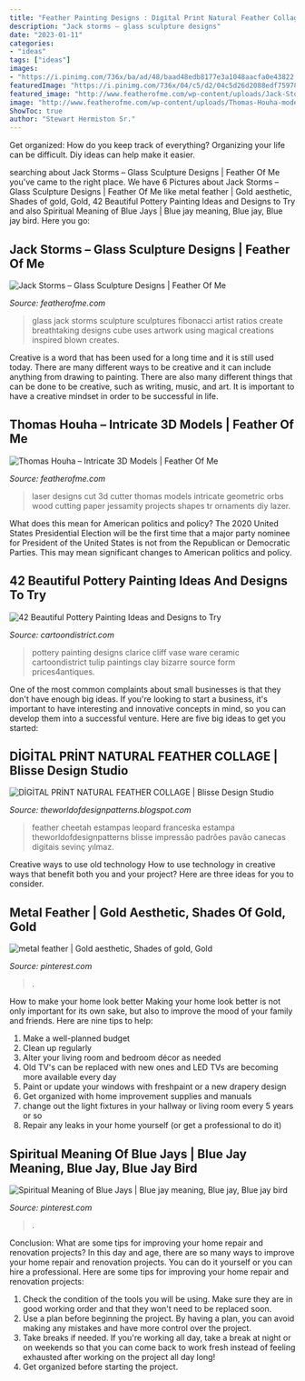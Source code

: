 ```yaml
---
title: "Feather Painting Designs : Di̇gi̇tal Pri̇nt Natural Feather Collage"
description: "Jack storms – glass sculpture designs"
date: "2023-01-11"
categories:
- "ideas"
tags: ["ideas"]
images:
- "https://i.pinimg.com/736x/ba/ad/48/baad48edb8177e3a1048aacfa0e43822.jpg"
featuredImage: "https://i.pinimg.com/736x/04/c5/d2/04c5d26d2088edf75978b538b739a7a2--feathers-gold-leaf.jpg"
featured_image: "http://www.featherofme.com/wp-content/uploads/Jack-Storms-glass-cube-720x539.jpg"
image: "http://www.featherofme.com/wp-content/uploads/Thomas-Houha-models.jpg"
ShowToc: true
author: "Stewart Hermiston Sr."
---
```



Get organized: How do you keep track of everything?
Organizing your life can be difficult. Diy ideas can help make it easier.

	

		
searching about Jack Storms – Glass Sculpture Designs | Feather Of Me you've came to the right place. We have 6 Pictures about Jack Storms – Glass Sculpture Designs | Feather Of Me like metal feather | Gold aesthetic, Shades of gold, Gold, 42 Beautiful Pottery Painting Ideas and Designs to Try and also Spiritual Meaning of Blue Jays | Blue jay meaning, Blue jay, Blue jay bird. Here you go:
		
    
## Jack Storms – Glass Sculpture Designs | Feather Of Me

<img loading=lazy src="http://www.featherofme.com/wp-content/uploads/Jack-Storms-glass-cube-720x539.jpg" onerror="this.onerror=null;this.src='https://tse3.mm.bing.net/th?id=OIP.HjHqq2IunkobCseK9xuxSgHaFi&amp;pid=15.1';" alt="Jack Storms – Glass Sculpture Designs | Feather Of Me">

_Source: featherofme.com_

>glass jack storms sculpture sculptures fibonacci artist ratios create breathtaking designs cube uses artwork using magical creations inspired blown creates. 

	

Creative is a word that has been used for a long time and it is still used today. There are many different ways to be creative and it can include anything from drawing to painting. There are also many different things that can be done to be creative, such as writing, music, and art. It is important to have a creative mindset in order to be successful in life.

    
## Thomas Houha – Intricate 3D Models | Feather Of Me

<img loading=lazy src="http://www.featherofme.com/wp-content/uploads/Thomas-Houha-models.jpg" onerror="this.onerror=null;this.src='https://tse2.mm.bing.net/th?id=OIP.84EI7ldmZ-AyLtPa8b8s4AHaE8&amp;pid=15.1';" alt="Thomas Houha – Intricate 3D Models | Feather Of Me">

_Source: featherofme.com_

>laser designs cut 3d cutter thomas models intricate geometric orbs wood cutting paper jessamity projects shapes tr ornaments diy lazer. 

	

What does this mean for American politics and policy?
The 2020 United States Presidential Election will be the first time that a major party nominee for President of the United States is not from the Republican or Democratic Parties. This may mean significant changes to American politics and policy.

    
## 42 Beautiful Pottery Painting Ideas And Designs To Try

<img loading=lazy src="http://www.cartoondistrict.com/wp-content/uploads/2017/08/Pottery-Painting-Ideas-and-Designs18.jpg" onerror="this.onerror=null;this.src='https://tse3.mm.bing.net/th?id=OIP.0X7e8bLnD6NspUAwH41vpQHaMa&amp;pid=15.1';" alt="42 Beautiful Pottery Painting Ideas and Designs to Try">

_Source: cartoondistrict.com_

>pottery painting designs clarice cliff vase ware ceramic cartoondistrict tulip paintings clay bizarre source form prices4antiques. 

	

One of the most common complaints about small businesses is that they don't have enough big ideas. If you're looking to start a business, it's important to have interesting and innovative concepts in mind, so you can develop them into a successful venture. Here are five big ideas to get you started: 

    
## DİGİTAL PRİNT NATURAL FEATHER COLLAGE | Blisse Design Studio

<img loading=lazy src="https://1.bp.blogspot.com/-c1w36WX3p44/WArZfgEmLVI/AAAAAAAACww/Wwk_llVLv1MGt3B7Duskn_4KlUWr5-04gCLcB/s1600/digital-print-feather-collage-5.jpg" onerror="this.onerror=null;this.src='https://tse2.mm.bing.net/th?id=OIP.YNYKY62lJk90uZbDxz0fcgHaO0&amp;pid=15.1';" alt="DİGİTAL PRİNT NATURAL FEATHER COLLAGE | Blisse Design Studio">

_Source: theworldofdesignpatterns.blogspot.com_

>feather cheetah estampas leopard franceska estampa theworldofdesignpatterns blisse impressão padrões pavão canecas digitais sevinç yılmaz. 

	

Creative ways to use old technology
How to use technology in creative ways that benefit both you and your project? Here are three ideas for you to consider.

    
## Metal Feather | Gold Aesthetic, Shades Of Gold, Gold

<img loading=lazy src="https://i.pinimg.com/736x/04/c5/d2/04c5d26d2088edf75978b538b739a7a2--feathers-gold-leaf.jpg" onerror="this.onerror=null;this.src='https://tse2.mm.bing.net/th?id=OIP.duc0YFnND7Wd_N__VlDZVQHaKK&amp;pid=15.1';" alt="metal feather | Gold aesthetic, Shades of gold, Gold">

_Source: pinterest.com_

>. 

	

How to make your home look better
Making your home look better is not only important for its own sake, but also to improve the mood of your family and friends. Here are nine tips to help: 
1. Make a well-planned budget
2. Clean up regularly
3. Alter your living room and bedroom décor as needed
4. Old TV's can be replaced with new ones and LED TVs are becoming more available every day 
5. Paint or update your windows with freshpaint or a new drapery design 
6. Get organized with home improvement supplies and manuals 
7. change out the light fixtures in your hallway or living room every 5 years or so 
8. Repair any leaks in your home yourself (or get a professional to do it) 

    
## Spiritual Meaning Of Blue Jays | Blue Jay Meaning, Blue Jay, Blue Jay Bird

<img loading=lazy src="https://i.pinimg.com/736x/ba/ad/48/baad48edb8177e3a1048aacfa0e43822.jpg" onerror="this.onerror=null;this.src='https://tse1.mm.bing.net/th?id=OIP.l-D1y1WuNl1Tj0WULe0NYgHaHa&amp;pid=15.1';" alt="Spiritual Meaning of Blue Jays | Blue jay meaning, Blue jay, Blue jay bird">

_Source: pinterest.com_

>. 

	

Conclusion: What are some tips for improving your home repair and renovation projects?
In this day and age, there are so many ways to improve your home repair and renovation projects. You can do it yourself or you can hire a professional. Here are some tips for improving your home repair and renovation projects: 
1. Check the condition of the tools you will be using. Make sure they are in good working order and that they won't need to be replaced soon. 
2. Use a plan before beginning the project. By having a plan, you can avoid making any mistakes and have more control over the project. 
3. Take breaks if needed. If you're working all day, take a break at night or on weekends so that you can come back to work fresh instead of feeling exhausted after working on the project all day long! 
4. Get organized before starting the project.

